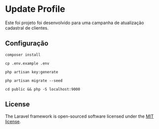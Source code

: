# Update Profile

Este foi projeto foi desenvolvido para uma campanha de atualização cadastral de clientes.

## Configuração

```composer install```

```cp .env.example .env```

```php artisan key:generate``` 

```php artisan migrate --seed```

```cd public && php -S localhost:9000```


## License

The Laravel framework is open-sourced software licensed under the [MIT license](http://opensource.org/licenses/MIT).
